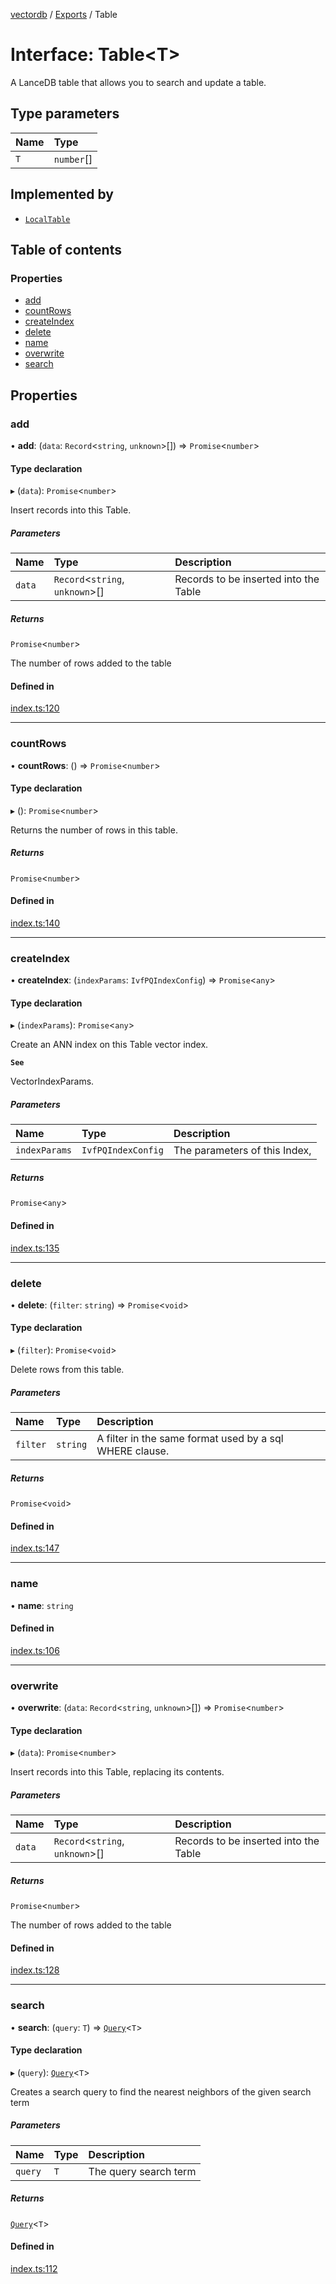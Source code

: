 [vectordb](../README.md) / [Exports](../modules.md) / Table

# Interface: Table<T\>

A LanceDB table that allows you to search and update a table.

## Type parameters

| Name | Type |
| :------ | :------ |
| `T` | `number`[] |

## Implemented by

- [`LocalTable`](../classes/LocalTable.md)

## Table of contents

### Properties

- [add](Table.md#add)
- [countRows](Table.md#countrows)
- [createIndex](Table.md#createindex)
- [delete](Table.md#delete)
- [name](Table.md#name)
- [overwrite](Table.md#overwrite)
- [search](Table.md#search)

## Properties

### add

• **add**: (`data`: `Record`<`string`, `unknown`\>[]) => `Promise`<`number`\>

#### Type declaration

▸ (`data`): `Promise`<`number`\>

Insert records into this Table.

##### Parameters

| Name | Type | Description |
| :------ | :------ | :------ |
| `data` | `Record`<`string`, `unknown`\>[] | Records to be inserted into the Table |

##### Returns

`Promise`<`number`\>

The number of rows added to the table

#### Defined in

[index.ts:120](https://github.com/lancedb/lancedb/blob/20281c7/node/src/index.ts#L120)

___

### countRows

• **countRows**: () => `Promise`<`number`\>

#### Type declaration

▸ (): `Promise`<`number`\>

Returns the number of rows in this table.

##### Returns

`Promise`<`number`\>

#### Defined in

[index.ts:140](https://github.com/lancedb/lancedb/blob/20281c7/node/src/index.ts#L140)

___

### createIndex

• **createIndex**: (`indexParams`: `IvfPQIndexConfig`) => `Promise`<`any`\>

#### Type declaration

▸ (`indexParams`): `Promise`<`any`\>

Create an ANN index on this Table vector index.

**`See`**

VectorIndexParams.

##### Parameters

| Name | Type | Description |
| :------ | :------ | :------ |
| `indexParams` | `IvfPQIndexConfig` | The parameters of this Index, |

##### Returns

`Promise`<`any`\>

#### Defined in

[index.ts:135](https://github.com/lancedb/lancedb/blob/20281c7/node/src/index.ts#L135)

___

### delete

• **delete**: (`filter`: `string`) => `Promise`<`void`\>

#### Type declaration

▸ (`filter`): `Promise`<`void`\>

Delete rows from this table.

##### Parameters

| Name | Type | Description |
| :------ | :------ | :------ |
| `filter` | `string` | A filter in the same format used by a sql WHERE clause. |

##### Returns

`Promise`<`void`\>

#### Defined in

[index.ts:147](https://github.com/lancedb/lancedb/blob/20281c7/node/src/index.ts#L147)

___

### name

• **name**: `string`

#### Defined in

[index.ts:106](https://github.com/lancedb/lancedb/blob/20281c7/node/src/index.ts#L106)

___

### overwrite

• **overwrite**: (`data`: `Record`<`string`, `unknown`\>[]) => `Promise`<`number`\>

#### Type declaration

▸ (`data`): `Promise`<`number`\>

Insert records into this Table, replacing its contents.

##### Parameters

| Name | Type | Description |
| :------ | :------ | :------ |
| `data` | `Record`<`string`, `unknown`\>[] | Records to be inserted into the Table |

##### Returns

`Promise`<`number`\>

The number of rows added to the table

#### Defined in

[index.ts:128](https://github.com/lancedb/lancedb/blob/20281c7/node/src/index.ts#L128)

___

### search

• **search**: (`query`: `T`) => [`Query`](../classes/Query.md)<`T`\>

#### Type declaration

▸ (`query`): [`Query`](../classes/Query.md)<`T`\>

Creates a search query to find the nearest neighbors of the given search term

##### Parameters

| Name | Type | Description |
| :------ | :------ | :------ |
| `query` | `T` | The query search term |

##### Returns

[`Query`](../classes/Query.md)<`T`\>

#### Defined in

[index.ts:112](https://github.com/lancedb/lancedb/blob/20281c7/node/src/index.ts#L112)
